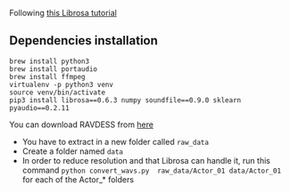 Following [this Librosa tutorial](https://www.thepythoncode.com/article/building-a-speech-emotion-recognizer-using-sklearn)
## Dependencies installation
```
brew install python3
brew install portaudio
brew install ffmpeg
virtualenv -p python3 venv
source venv/bin/activate
pip3 install librosa==0.6.3 numpy soundfile==0.9.0 sklearn pyaudio==0.2.11

```

You can download RAVDESS from [here](https://www.kaggle.com/uwrfkaggler/ravdess-emotional-speech-audio/data)
* You have to extract in a new folder called `raw_data`
* Create a folder named `data`
* In order to reduce resolution and that Librosa can handle it, run this command `python convert_wavs.py  raw_data/Actor_01 data/Actor_01` for each of the Actor_* folders


